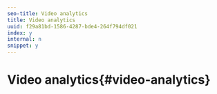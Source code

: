 ```yaml
---
seo-title: Video analytics
title: Video analytics
uuid: f29a81bd-1586-4287-bde4-264f794df021
index: y
internal: n
snippet: y
---
```


# Video analytics{#video-analytics}

